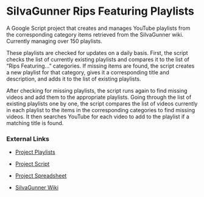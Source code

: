 # SiIvaGunner Rips Featuring Playlists

A Google Script project that creates and manages YouTube playlists from the corresponding category items retrieved from the SiIvaGunner wiki. Currently managing over 150 playlists.

These playlists are checked for updates on a daily basis. First, the script checks the list of currently existing playlists and compares it to the list of “Rips Featuring...” categories. If missing items are found, the script creates a new playlist for that category, gives it a corresponding title and description, and adds it to the list of existing playlists.

After checking for missing playlists, the script runs again to find missing videos and add them to the appropriate playlists. Going through the list of existing playlists one by one, the script compares the list of videos currently in each playlist to the items in the corresponding categories to find missing videos. It then searches YouTube for each video to add to the playlist if a matching title is found.

### External Links

* [Project Playlists](https://www.youtube.com/channel/UC6ajqR7lEYf-33Gsj4lgVOA/playlists?view=1)

* [Project Script](https://script.google.com/d/1e1SrxrNiv3TNQJYM4hDtM6Syhk9lwu9eZtn2cwJgz4fRo837YmaEagAS/edit?usp=sharing)

* [Project Spreadsheet](https://docs.google.com/spreadsheets/d/1poNOCj5M31QSkdD4AMXvewuFMj-YQ6UzmJvT3PdyxNo/edit?usp=sharing)

* [SiIvaGunner Wiki](https://siivagunner.fandom.com/wiki/SiIvaGunner_Wikia)
